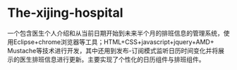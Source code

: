 # The-xijing-hospital
一个包含医生个人介绍和从当前日期开始到未来半个月的排班信息的管理系统，使用Eclipse+chrome浏览器等工具；HTML+CSS+javascript+jquery+AMD+
Mustache等技术进行开发，其中还用到发布-订阅模式监听日历时间变化并将展示的医生排班信息进行更新。主要实现了个性化的日历组件与排班组件。
